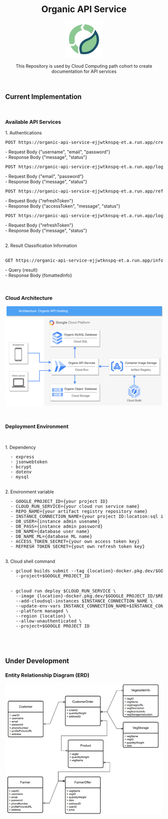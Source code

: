 <h1 align="center">Organic API Service</h1>
<p align="center">
  <img src="organic_logo.png" alt="Organic" height="120" />
</p>
<p align="center">
  This Repository is used by Cloud Computing path cohort to create documentation for API services
</p>
<br>
<h2>Current Implementation</h2>
<br>
<h3>Available API Services</h3>
<p>
1. Authentications
<br>
   <pre>POST https://organic-api-service-ejjwtknspq-et.a.run.app/createUser</pre>
    <p>- Request Body {"username", "email", "password"} <br>
    - Response Body {"message", "status"} <br></p>
    
   <pre>POST https://organic-api-service-ejjwtknspq-et.a.run.app/login</pre>
   <p>- Request Body {"email", "password"} <br>
    - Response Body {"message", "status"} <br></p>
    
   <pre>POST https://organic-api-service-ejjwtknspq-et.a.run.app/refreshAccessToken</pre>
   <p>- Request Body {"refreshToken"} <br>
    - Response Body {"accessToken", "message", "status"} <br></p>
    
   <pre>POST https://organic-api-service-ejjwtknspq-et.a.run.app/logout</pre>
   <p>- Request Body {"refreshToken"} <br>
    - Response Body {"message", "status"} <br></p>
<br>
2. Result Classification Information
<br><br>
   <pre>GET https://organic-api-service-ejjwtknspq-et.a.run.app/info_ML/{result}</pre>
   <p>- Query {result} <br>
    - Response Body {fomattedInfo} <br></p>
</p>
<br>
<h3>Cloud Architecture</h3>
<p align="center">
  <img src="cloud architecture organic.png" alt="Cloud Architecture" />
</p>
<br>
<h3>Deployment Environment</h3>
<br>
<p>
1. Dependency
  <br>
  <pre>
  - express
  - jsonwebtoken
  - bcrypt
  - dotenv
  - mysql </pre>
  <br>
2. Environment variable
  <br>
  <pre>
  - GOOGLE_PROJECT_ID={your project ID}
  - CLOUD_RUN_SERVICE={your cloud run service name}
  - REPO_NAME={your artifact registry repository name}
  - INSTANCE_CONNECTION_NAME={your project ID:location:sql instance name}
  - DB_USER={instance admin usename}
  - DB_PASS={instance admin password}
  - DB_NAME={database user name}
  - DB_NAME_ML={database ML name}
  - ACCESS_TOKEN_SECRET={your own access token key}
  - REFRESH_TOKEN_SECRET={yout own refresh token key} </pre>
  <br>
3. Cloud shell command
  <br>
  <pre>
  - gcloud builds submit --tag {location}-docker.pkg.dev/$GOOGLE_PROJECT_ID/$REPO_NAME/$CLOUD_RUN_SERVICE \
    --project=$GOOGLE_PROJECT_ID
    <br>
  - gcloud run deploy $CLOUD_RUN_SERVICE \
    --image {location}-docker.pkg.dev/$GOOGLE_PROJECT_ID/$REPO_NAME/$CLOUD_RUN_SERVICE \
    --add-cloudsql-instances $INSTANCE_CONNECTION_NAME \
    --update-env-vars INSTANCE_CONNECTION_NAME=$INSTANCE_CONNECTION_NAME,DB_USER=$DB_USER,DB_PASS=$DB_PASS,DB_NAME=$DB_NAME,ACCESS_TOKEN_SECRET=$ACCESS_TOKEN_SECRET,REFRESH_TOKEN_SECRET=$REFRESH_TOKEN_SECRET,DB_NAME_ML=$DB_NAME_ML \
    --platform managed \
    --region {location} \
    --allow-unauthenticated \
    --project=$GOOGLE_PROJECT_ID </pre>
    <br>
</p>
<br>
<h2>Under Development</h2>
<h3>Entity Relationship Diagram (ERD)</h3>
<p align="center">
  <img src="ERD organic.jpg" alt="ERD" />
</p>
<br>


